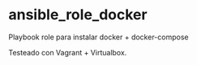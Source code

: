 # ansible_role_docker

Playbook role para instalar docker + docker-compose

Testeado con Vagrant + Virtualbox.